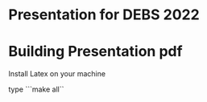 # Presentation for DEBS 2022

# Building Presentation pdf

Install Latex on your machine 

type 
```make all`` 


